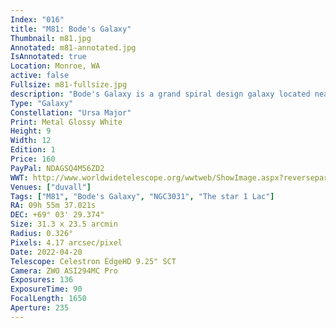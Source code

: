 ```yaml
---
Index: "016"
title: "M81: Bode's Galaxy"
Thumbnail: m81.jpg
Annotated: m81-annotated.jpg
IsAnnotated: true
Location: Monroe, WA
active: false
Fullsize: m81-fullsize.jpg
description: "Bode's Galaxy is a grand spiral design galaxy located near the constellation Ursa Major. It is a bright galaxy moderately easy to find. For this image, about half of the exposures were taken with a full color camera. The other half used a 7 nanometer narrowband filter that passes light in the Hydrogen Alpha and Oxygen II areas of the spectrum. This effectively helps to filter out light pollution, increase the detail and signal, and exposes structures of heated dust that glow red." 
Type: "Galaxy"
Constellation: "Ursa Major"
Print: Metal Glossy White
Height: 9
Width: 12
Edition: 1
Price: 160
PayPal: NDAGSQ4M56ZD2
WWT: http://www.worldwidetelescope.org/wwtweb/ShowImage.aspx?reverseparity=False&scale=4.173675&name=m81.jpg&imageurl=https://nova.astrometry.net/image/13997312&credits=Astrometry.net+User+(All+Rights+Reserved)&creditsUrl=&ra=148.809268&dec=68.979094&x=298.5&y=154.5&rotation=124.07&thumb=https://nova.astrometry.net/image/13997312
Venues: ["duvall"]
Tags: ["M81", "Bode's Galaxy", "NGC3031", "The star 1 Lac"]
RA: 09h 55m 37.021s
DEC: +69° 03' 29.374"
Size: 31.3 x 23.5 arcmin
Radius: 0.326°
Pixels: 4.17 arcsec/pixel
Date: 2022-04-20
Telescope: Celestron EdgeHD 9.25" SCT
Camera: ZWO ASI294MC Pro
Exposures: 136
ExposureTime: 90
FocalLength: 1650
Aperture: 235
---
```

